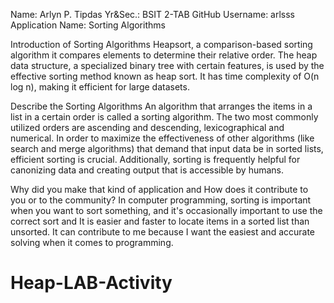 Name: Arlyn P. Tipdas						       Yr&Sec.: BSIT 2-TAB
GitHub Username: arlsss
Application Name: Sorting Algorithms

Introduction of Sorting Algorithms
	Heapsort, a comparison-based sorting algorithm it compares elements to determine their relative order. The heap data structure, a specialized binary tree with certain features, is used by the effective sorting method known as heap sort. It has time complexity of O(n log n), making it efficient for large datasets. 
 
Describe the Sorting Algorithms
	An algorithm that arranges the items in a list in a certain order is called a sorting algorithm. The two most commonly utilized orders are ascending and descending, lexicographical and numerical. In order to maximize the effectiveness of other algorithms (like search and merge algorithms) that demand that input data be in sorted lists, efficient sorting is crucial. Additionally, sorting is frequently helpful for canonizing data and creating output that is accessible by humans.
 
Why did you make that kind of application and How does it contribute to you or to the community?
	In computer programming, sorting is important when you want to sort something, and it's occasionally important to use the correct sort and It is easier and faster to locate items in a sorted list than unsorted. It can contribute to me because I want the easiest and accurate solving when it comes to programming.
 
# Heap-LAB-Activity
